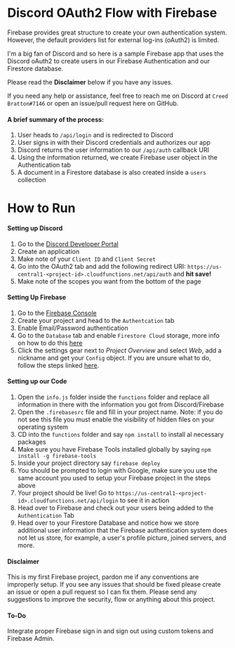 # Discord OAuth2 Flow with Firebase

Firebase provides great structure to create your own authentication system. However, the default providers list for external log-ins (oAuth2) is limited.

I'm a big fan of Discord and so here is a sample Firebase app that uses the Discord oAuth2 to create users in our Firebase Authentication and our Firestore database.

Please read the **Disclaimer** below if you have any issues.

If you need any help or assistance, feel free to reach me on Discord at `Creed Bratton#7146` or open an issue/pull request here on GitHub.

#### A brief summary of the process:

1.  User heads to `/api/login` and is redirected to Discord
2.  User signs in with their Discord credentials and authorizes our app
3.  Discord returns the user information to our `/api/auth` callback URI
4.  Using the information returned, we create Firebase user object in the Authentication tab
5.  A document in a Firestore database is also created inside a `users` collection

# How to Run

#### Setting up Discord

1.  Go to the [Discord Developer Portal](https://discordapp.com/developers/applications/)
2.  Create an application
3.  Make note of your `Client ID` and `Client Secret`
4.  Go into the OAuth2 tab and add the following redirect URI: `https://us-central1-<project-id>.cloudfunctions.net/api/auth` and **hit save!**
5.  Make note of the scopes you want from the bottom of the page

#### Setting Up Firebase

1.  Go to the [Firebase Console](https://console.firebase.google.com)
2.  Create your project and head to the `Authentcation` tab
3.  Enable Email/Password authentication
4.  Go to the `Database` tab and enable `Firestore Cloud` storage, more info on how to do this [here](https://firebase.google.com/docs/firestore/quickstart)
5.  Click the settings gear next to _Project Overview_ and select _Web_, add a nickname and get your `Config` object. If you are unsure what to do, follow the steps linked [here](https://support.google.com/firebase/answer/7015592?hl=en).

#### Setting up our Code

1.  Open the `info.js` folder inside the `functions` folder and replace all information in there with the information you got from Discord/Firebase
2.  Open the `.firebasesrc` file and fill in your project name. Note: if you do not see this file you must enable the visibility of hidden files on your operating system
3.  CD into the `functions` folder and say `npm install` to install al necessary packages
4.  Make sure you have Firebase Tools installed globally by saying `npm install -g firebase-tools`
5.  Inside your project directory say `firebase deploy`
6.  You should be prompted to login with Google, make sure you use the same account you used to setup your Firebase project in the steps above
7.  Your project should be live! Go to `https://us-central1-<project-id>.cloudfunctions.net/api/login` to see it in action
8.  Head over to Firebase and check out your users being added to the `Authentication` Tab
9.  Head over to your Firestore Database and notice how we store additional user information that the Firebase authentication system does not let us store, for example, a user's profile picture, joined servers, and more.

#### Disclaimer

This is my first Firebase project, pardon me if any conventions are improperly setup. If you see any issues that should be fixed please create an issue or open a pull request so I can fix them. Please send any suggestions to improve the security, flow or anything about this project.

#### To-Do

Integrate proper Firebase sign in and sign out using custom tokens and Firebase Admin.
